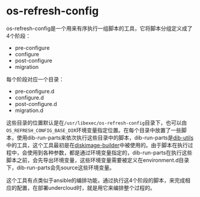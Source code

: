 # os-refresh-config

os-refresh-config是一个用来有序执行一组脚本的工具，它将脚本分组定义成了4个阶段：

* pre-configure
* configure
* post-configure
* migration

每个阶段对应一个目录：

* pre-configure.d
* configure.d
* post-configure.d
* migration.d

这些目录的位置默认是在`/usr/libexec/os-refresh-config`目录下，也可以由`OS_REFRESH_CONFIG_BASE_DIR`环境变量指定位置。在每个目录中放置了一些脚本，使用dib-run-parts来依次执行这些目录中的脚本，dib-run-parts是[dib-utils](https://github.com/openstack/dib-utils)中的工具，这个工具最初是在[diskimage-builder](https://github.com/openstack/diskimage-builder)中被使用的。由于脚本在执行过程中，会使用到各种参数，都是通过环境变量指定的，dib-run-parts在执行这些脚本之前，会先导出环境变量，这些环境变量需要被定义在environment.d目录下，dib-run-parts会先source这些环境变量。

这个工具有点类似于ansible的编排功能，通过执行这4个阶段的脚本，来完成相应的配置，在部署undercloud时，就是用它来编排整个过程的。



